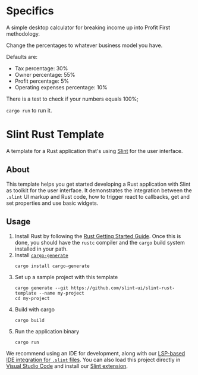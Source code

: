 # Specifics

A simple desktop calculator for breaking income up into Profit First methodology.

Change the percentages to whatever business model you have.

Defaults are:

- Tax percentage: 30%
- Owner percentage: 55%
- Profit percentage: 5%
- Operating expenses percentage: 10%

There is a test to check if your numbers equals 100%;

`cargo run` to run it.

# Slint Rust Template

A template for a Rust application that's using [Slint](https://slint-ui.com) for the user interface.

## About

This template helps you get started developing a Rust application with Slint as toolkit
for the user interface. It demonstrates the integration between the `.slint` UI markup and
Rust code, how to trigger react to callbacks, get and set properties and use basic widgets.

## Usage

1. Install Rust by following the [Rust Getting Started Guide](https://www.rust-lang.org/learn/get-started).
   Once this is done, you should have the `rustc` compiler and the `cargo` build system installed in your path.
2. Install [`cargo-generate`](https://github.com/cargo-generate/cargo-generate)
   ```
   cargo install cargo-generate
   ```
3. Set up a sample project with this template
   ```
   cargo generate --git https://github.com/slint-ui/slint-rust-template --name my-project
   cd my-project
   ```
4. Build with cargo
   ```
   cargo build
   ```
5. Run the application binary
   ```
   cargo run
   ```

We recommend using an IDE for development, along with our [LSP-based IDE integration for `.slint` files](https://github.com/slint-ui/slint/blob/master/tools/lsp/README.md). You can also load this project directly in [Visual Studio Code](https://code.visualstudio.com) and install our [Slint extension](https://marketplace.visualstudio.com/items?itemName=Slint.slint).
